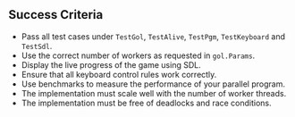 <!--@include: index.md-->
#

## Success Criteria

- Pass all test cases under `TestGol`, `TestAlive`, `TestPgm`, `TestKeyboard` and `TestSdl`.
- Use the correct number of workers as requested in `gol.Params`.
- Display the live progress of the game using SDL.
- Ensure that all keyboard control rules work correctly.
- Use benchmarks to measure the performance of your parallel program.
- The implementation must scale well with the number of worker threads.
- The implementation must be free of deadlocks and race conditions.
